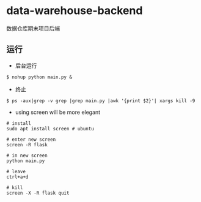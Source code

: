 # data-warehouse-backend
数据仓库期末项目后端
## 运行
- 后台运行
```shell
$ nohup python main.py &
```
- 终止
```shell
$ ps -aux|grep -v grep |grep main.py |awk '{print $2}'| xargs kill -9
```
- using screen will be more elegant
```shell
# install
sudo apt install screen # ubuntu

# enter new screen
screen -R flask

# in new screen
python main.py

# leave
ctrl+a+d

# kill
screen -X -R flask quit
```